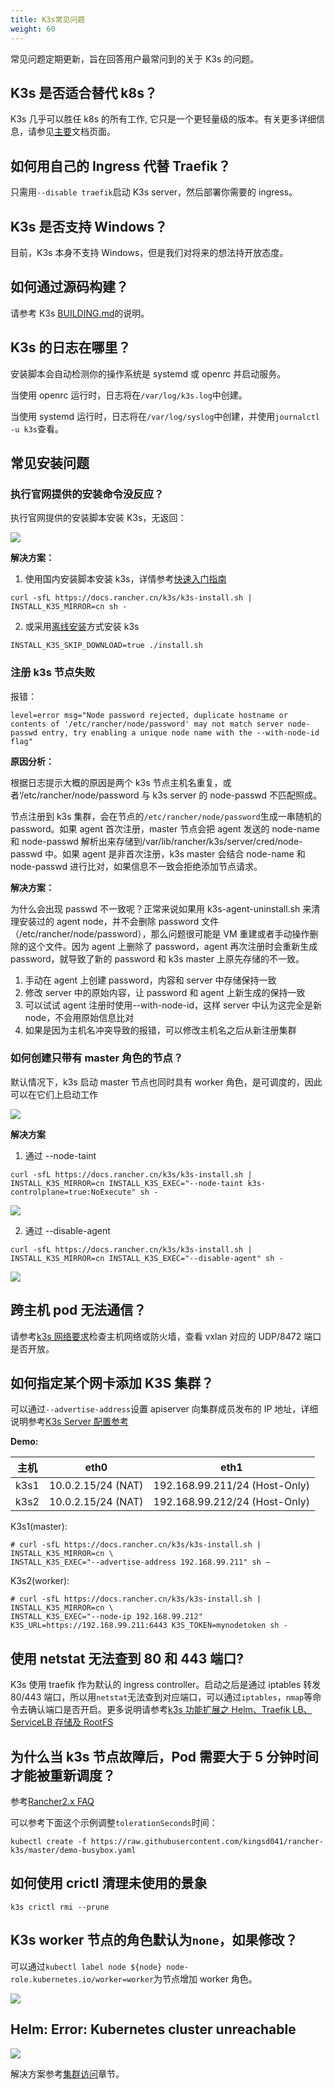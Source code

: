 ```yaml
---
title: K3s常见问题
weight: 60
---
```


常见问题定期更新，旨在回答用户最常问到的关于 K3s 的问题。

## K3s 是否适合替代 k8s？

K3s 几乎可以胜任 k8s 的所有工作, 它只是一个更轻量级的版本。有关更多详细信息，请参见[主要](/docs/k3s/_index)文档页面。

## 如何用自己的 Ingress 代替 Traefik？

只需用`--disable traefik`启动 K3s server，然后部署你需要的 ingress。

## K3s 是否支持 Windows？

目前，K3s 本身不支持 Windows，但是我们对将来的想法持开放态度。

## 如何通过源码构建？

请参考 K3s [BUILDING.md](https://github.com/rancher/k3s/blob/master/BUILDING.md)的说明。

## K3s 的日志在哪里？

安装脚本会自动检测你的操作系统是 systemd 或 openrc 并启动服务。

当使用 openrc 运行时，日志将在`/var/log/k3s.log`中创建。

当使用 systemd 运行时，日志将在`/var/log/syslog`中创建，并使用`journalctl -u k3s`查看。

## 常见安装问题

### 执行官网提供的安装命令没反应？

执行官网提供的安装脚本安装 K3s，无返回：

![](https://tva1.sinaimg.cn/large/007S8ZIlly1ghnrh5zc7dj30ik02oq2t.jpg)

**解决方案：**

1. 使用国内安装脚本安装 k3s，详情参考[快速入门指南](/docs/k3s/quick-start/_index)

```
curl -sfL https://docs.rancher.cn/k3s/k3s-install.sh | INSTALL_K3S_MIRROR=cn sh -
```

2. 或采用[离线安装](/docs/k3s/installation/airgap/_index#)方式安装 k3s

```
INSTALL_K3S_SKIP_DOWNLOAD=true ./install.sh
```

### 注册 k3s 节点失败

报错：

```
level=error msg="Node password rejected, duplicate hostname or contents of '/etc/rancher/node/password' may not match server node-passwd entry, try enabling a unique node name with the --with-node-id flag"
```

**原因分析：**

根据日志提示大概的原因是两个 k3s 节点主机名重复，或者‘/etc/rancher/node/password 与 k3s server 的 node-passwd 不匹配照成。

节点注册到 k3s 集群，会在节点的`/etc/rancher/node/password`生成一串随机的 password。如果 agent 首次注册，master 节点会把 agent 发送的 node-name 和 node-passwd 解析出来存储到/var/lib/rancher/k3s/server/cred/node-passwd 中。如果 agent 是非首次注册，k3s master 会结合 node-name 和 node-passwd 进行比对，如果信息不一致会拒绝添加节点请求。

**解决方案：**

为什么会出现 passwd 不一致呢？正常来说如果用 k3s-agent-uninstall.sh 来清理安装过的 agent node，并不会删除 password 文件（/etc/rancher/node/password），那么问题很可能是 VM 重建或者手动操作删除的这个文件。因为 agent 上删除了 password，agent 再次注册时会重新生成 password，就导致了新的 password 和 k3s master 上原先存储的不一致。

1. 手动在 agent 上创建 password，内容和 server 中存储保持一致
2. 修改 server 中的原始内容，让 password 和 agent 上新生成的保持一致
3. 可以试试 agent 注册时使用--with-node-id，这样 server 中认为这完全是新 node，不会用原始信息比对
4. 如果是因为主机名冲突导致的报错，可以修改主机名之后从新注册集群

### 如何创建只带有 master 角色的节点？

默认情况下，k3s 启动 master 节点也同时具有 worker 角色，是可调度的，因此可以在它们上启动工作

![](https://tva1.sinaimg.cn/large/007S8ZIlly1ghns27kguwj314q0aywft.jpg)

**解决方案**

1. 通过 --node-taint

```
curl -sfL https://docs.rancher.cn/k3s/k3s-install.sh | INSTALL_K3S_MIRROR=cn INSTALL_K3S_EXEC="--node-taint k3s-controlplane=true:NoExecute" sh -
```

![](https://tva1.sinaimg.cn/large/007S8ZIlly1ghns3k40ugj30sy066wf4.jpg)

2. 通过 --disable-agent

```
curl -sfL https://docs.rancher.cn/k3s/k3s-install.sh | INSTALL_K3S_MIRROR=cn INSTALL_K3S_EXEC="--disable-agent" sh -
```

![](https://tva1.sinaimg.cn/large/007S8ZIlly1ghns42e23nj30sy05gq3j.jpg)

## 跨主机 pod 无法通信？

请参考[k3s 网络要求](/docs/k3s/installation/installation-requirements/_index#网络)检查主机网络或防火墙，查看 vxlan 对应的 UDP/8472 端口是否开放。

## 如何指定某个网卡添加 K3S 集群？

可以通过`--advertise-address`设置 apiserver 向集群成员发布的 IP 地址，详细说明参考[K3s Server 配置参考](/docs/k3s/installation/install-options/server-config/_index)

**Demo:**

| 主机 | eth0               | eth1                          |
| ---- | ------------------ | ----------------------------- |
| k3s1 | 10.0.2.15/24 (NAT) | 192.168.99.211/24 (Host-Only) |
| k3s2 | 10.0.2.15/24 (NAT) | 192.168.99.212/24 (Host-Only) |

K3s1(master):

```
# curl -sfL https://docs.rancher.cn/k3s/k3s-install.sh | INSTALL_K3S_MIRROR=cn \
INSTALL_K3S_EXEC="--advertise-address 192.168.99.211" sh –
```

K3s2(worker):

```
# curl -sfL https://docs.rancher.cn/k3s/k3s-install.sh | INSTALL_K3S_MIRROR=cn \
INSTALL_K3S_EXEC="--node-ip 192.168.99.212" K3S_URL=https://192.168.99.211:6443 K3S_TOKEN=mynodetoken sh -
```

## 使用 netstat 无法查到 80 和 443 端口?

K3s 使用 traefik 作为默认的 ingress controller。启动之后是通过 iptables 转发 80/443 端口，所以用`netstat`无法查到对应端口，可以通过`iptables`，`nmap`等命令去确认端口是否开启。更多说明请参考[k3s 功能扩展之 Helm、Traefik LB、ServiceLB 存储及 RootFS](https://www.bilibili.com/video/BV187411N7CJ?from=search&seid=3747749725845523296)

## 为什么当 k3s 节点故障后，Pod 需要大于 5 分钟时间才能被重新调度？

参考[Rancher2.x FAQ](https://rancher2.docs.rancher.cn/docs/rancher2/faq/technical/_index/#%E4%B8%BA%E4%BB%80%E4%B9%88%E5%BD%93%E4%B8%80%E4%B8%AA%E8%8A%82%E7%82%B9%E6%95%85%E9%9A%9C%E6%97%B6%EF%BC%8C%E4%B8%80%E4%B8%AA-pod-%E9%9C%80%E8%A6%81%E5%A4%A7%E4%BA%8E-5-%E5%88%86%E9%92%9F%E6%97%B6%E9%97%B4%E6%89%8D%E8%83%BD%E8%A2%AB%E9%87%8D%E6%96%B0%E8%B0%83%E5%BA%A6%EF%BC%9F)

可以参考下面这个示例调整`tolerationSeconds`时间：

```
kubectl create -f https://raw.githubusercontent.com/kingsd041/rancher-k3s/master/demo-busybox.yaml
```

## 如何使用 crictl 清理未使用的景象

```
k3s crictl rmi --prune
```

## K3s worker 节点的角色默认为`none`，如果修改？

可以通过`kubectl label node ${node} node-role.kubernetes.io/worker=worker`为节点增加 worker 角色。

![](https://tva1.sinaimg.cn/large/007S8ZIlly1ghnt0fwi7kj30u60beq3t.jpg)

## Helm: Error: Kubernetes cluster unreachable

![](https://tva1.sinaimg.cn/large/007S8ZIlly1ghnt6gohg1j30mw07imxn.jpg)

解决方案参考[集群访问](/docs/k3s/cluster-access/_index)章节。
